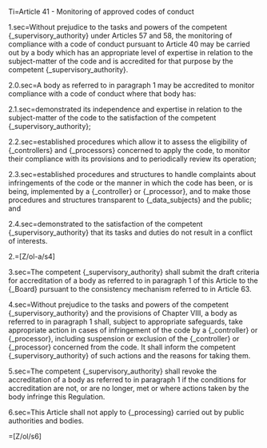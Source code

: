 Ti=Article 41 - Monitoring of approved codes of conduct

1.sec=Without prejudice to the tasks and powers of the competent {_supervisory_authority} under Articles 57 and 58, the monitoring of compliance with a code of conduct pursuant to Article 40 may be carried out by a body which has an appropriate level of expertise in relation to the subject-matter of the code and is accredited for that purpose by the competent {_supervisory_authority}.

2.0.sec=A body as referred to in paragraph 1 may be accredited to monitor compliance with a code of conduct where that body has:

2.1.sec=demonstrated its independence and expertise in relation to the subject-matter of the code to the satisfaction of the competent {_supervisory_authority};

2.2.sec=established procedures which allow it to assess the eligibility of {_controllers} and {_processors} concerned to apply the code, to monitor their compliance with its provisions and to periodically review its operation;

2.3.sec=established procedures and structures to handle complaints about infringements of the code or the manner in which the code has been, or is being, implemented by a {_controller} or {_processor}, and to make those procedures and structures transparent to {_data_subjects} and the public; and

2.4.sec=demonstrated to the satisfaction of the competent {_supervisory_authority} that its tasks and duties do not result in a conflict of interests.

2.=[Z/ol-a/s4]

3.sec=The competent {_supervisory_authority} shall submit the draft criteria for accreditation of a body as referred to in paragraph 1 of this Article to the {_Board} pursuant to the consistency mechanism referred to in Article 63.

4.sec=Without prejudice to the tasks and powers of the competent {_supervisory_authority} and the provisions of Chapter VIII, a body as referred to in paragraph 1 shall, subject to appropriate safeguards, take appropriate action in cases of infringement of the code by a {_controller} or {_processor}, including suspension or exclusion of the {_controller} or {_processor} concerned from the code. It shall inform the competent {_supervisory_authority} of such actions and the reasons for taking them.

5.sec=The competent {_supervisory_authority} shall revoke the accreditation of a body as referred to in paragraph 1 if the conditions for accreditation are not, or are no longer, met or where actions taken by the body infringe this Regulation.

6.sec=This Article shall not apply to {_processing} carried out by public authorities and bodies.

=[Z/ol/s6]

